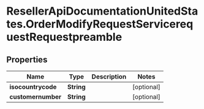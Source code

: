 # ResellerApiDocumentationUnitedStates.OrderModifyRequestServicerequestRequestpreamble

## Properties

Name | Type | Description | Notes
------------ | ------------- | ------------- | -------------
**isocountrycode** | **String** |  | [optional] 
**customernumber** | **String** |  | [optional] 


